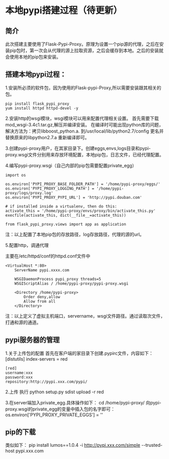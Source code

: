 本地pypi搭建过程（待更新）
========================

简介
---
此次搭建主要使用了Flask-Pypi-Proxy。原理为设置一个pip源的代理，之后在安装pip包时，第一次会从代理的源上拉取资源，之后会缓存到本地。之后的安装就会使用本地的pip包来安装。

搭建本地pypi过程：
---------------

1.安装所必须的软件包，因为使用的Flask-pypi-Proxy,所以需要安装跟其相关的包。

	pip install flask_pypi_proxy
	yum install httpd httpd-devel -y

2.安装http的wsgi模块，wsgi模块可以用来配置代理相关设置。
首先需要下载mod_wsgi-3.4c1.tar.gz,解压并编译安装。
在编译时可能出现python库的问题，解决方法为：拷贝libboost_python.a. 到/usr/local/lib/python2.7/config 更名并替换原来的libpython2.7.a 重新编译即可。

3.创建pypi-proxy用户，在其家目录下。创建eggs,envs,logs目录和pypi-proxy.wsgi文件分别用来存放环境配置，本地pip包，日志文件，已经代理配置。

4.编写pypi-proxy.wsgi（自己内部的pip包需要配置private_egg）

	import os

	os.environ['PYPI_PROXY_BASE_FOLDER_PATH'] = '/home/pypi-proxy/eggs/'
	os.environ['PYPI_PROXY_LOGGING_PATH'] = '/home/pypi-proxy/logs/proxy.log'
	os.environ['PYPI_PROXY_PYPI_URL'] = 'http://pypi.douban.com'

	# if installed inside a virtualenv, then do this:
	activate_this = '/home/pypi-proxy/envs/proxy/bin/activate_this.py'
	execfile(activate_this, dict(__file__=activate_this))

	from flask_pypi_proxy.views import app as application

注：以上配置了本地pip包的存放路径，log存放路径，代理的源的url。

5.配置http，调通代理

主要在/etc/httpd/conf的httpd.conf文件中

	<VirtualHost *:80>
		ServerName pypi.xxxx.com

		WSGIDaemonProcess pypi_proxy threads=5
		WSGIScriptAlias / /home/pypi-proxy/pypi-proxy.wsgi

		<Directory /home/pypi-proxy>
			Order deny,allow
			Allow from all
		</Directory>

注：以上定义了虚拟主机端口，servername，wsgi文件路径。通过读取次文件，打通和源的通道。

pypi服务器的管理
---------------

1.关于上传包的配置
首先在客户端的家目录下创建.pypirc文件，内容如下：
	[distutils]
	index-servers =
		red

	[red]
	username:xxx
	password:xxx
	repository:http://pypi.xxx.com/pypi/

2.上传
	执行 python setup.py sdist upload -r red 

3.在server端加入private_egg.具体操作如下：
	cd /home/pypi-proxy/
	向pypi-proxy.wsgi的private_egg的变量中插入包的名字即可：
	os.environ['PYPI_PROXY_PRIVATE_EGGS'] = ''


pip的下载
---------

类似如下：
	pip install lumos==1.0.4 -i http://pypi.xxx.com/simple --trusted-host pypi.xxx.com
